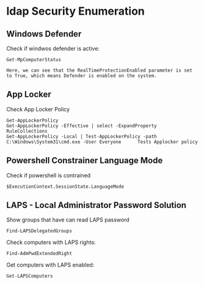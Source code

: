 # ldap Security Enumeration

## Windows Defender

Check if windwos defender is active:

    Get-MpComputerStatus

    Here, we can see that the RealTimeProtectionEnabled parameter is set to True, which means Defender is enabled on the system.

## App Locker


Check App Locker Policy

    Get-AppLockerPolicy
    Get-AppLockerPolicy -Effective | select -ExpandProperty RuleCollections
	Get-AppLockerPolicy -Local | Test-AppLockerPolicy -path C:\Windows\System31\cmd.exe -User Everyone 		Tests Applocker policy

## Powershell Constrainer Language Mode

Check if powershell is contrained

    $ExecutionContext.SessionState.LanguageMode

## LAPS - Local Administrator Password Solution

Show groups that have can read LAPS password

    Find-LAPSDelegatedGroups

Check computers with LAPS rights:

    Find-AdmPwdExtendedRight

Get computers with LAPS enabled:

    Get-LAPSComputers